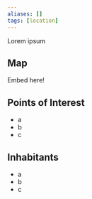 ```yaml
---
aliases: []
tags: [location]
---
```

Lorem ipsum

## Map
Embed here!

## Points of Interest
- a
- b
- c

## Inhabitants
- a
- b
- c
